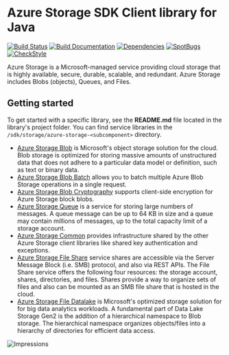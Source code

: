 # Azure Storage SDK Client library for Java

[![Build Status](https://dev.azure.com/azure-sdk/public/_apis/build/status/17?branchName=master)](https://dev.azure.com/azure-sdk/public/_build/latest?definitionId=17) [![Build Documentation](https://img.shields.io/badge/documentation-published-blue.svg)](https://azuresdkartifacts.blob.core.windows.net/azure-sdk-for-java/index.html) [![Dependencies](https://img.shields.io/badge/dependencies-analyzed-blue.svg)](https://azuresdkartifacts.blob.core.windows.net/azure-sdk-for-java/staging/dependencies.html) [![SpotBugs](https://img.shields.io/badge/SpotBugs-Clean-success.svg)](https://azuresdkartifacts.blob.core.windows.net/azure-sdk-for-java/staging/spotbugsXml.html) [![CheckStyle](https://img.shields.io/badge/CheckStyle-Clean-success.svg)](https://azuresdkartifacts.blob.core.windows.net/azure-sdk-for-java/staging/checkstyle-aggregate.html)

Azure Storage is a Microsoft-managed service providing cloud storage that is highly available, secure, durable, scalable, and redundant. Azure Storage includes Blobs (objects), Queues, and Files.

## Getting started

To get started with a specific library, see the **README.md** file located in the library's project folder. You can find service libraries in the `/sdk/storage/azure-storage-<subcomponent>` directory.
- [Azure Storage Blob](azure-storage-blob/README.md) is Microsoft's object storage solution for the cloud. Blob storage is optimized for storing massive amounts of unstructured data that does not adhere to a particular data model or definition, such as text or binary data.
- [Azure Storage Blob Batch](azure-storage-blob-batch/README.md) allows you to batch multiple Azure Blob Storage operations in a single request.
- [Azure Storage Blob Cryptography](azure-storage-blob-cryptography/README.md) supports client-side encryption for Azure Storage block blobs.
- [Azure Storage Queue](azure-storage-queue/README.md) is a service for storing large numbers of messages.  A queue message can be up to 64 KB in size and a queue may contain millions of messages, up to the total capacity limit of a storage account.
- [Azure Storage Common](azure-storage-common/README.md) provides infrastructure shared by the other Azure Storage client libraries like shared key authentication and exceptions.
- [Azure Storage File Share](azure-storage-file-share/README.md) service shares are accessible via the Server Message Block (i.e. SMB) protocol, and also via REST APIs. The File Share service offers the following four resources: the storage account, shares, directories, and files. Shares provide a way to organize sets of files and also can be mounted as an SMB file share that is hosted in the cloud.
- [Azure Storage File Datalake](azure-storage-file-datalake/README.md) is Microsoft's optimized storage solution for for big data analytics workloads. A fundamental part of Data Lake Storage Gen2 is the addition of a hierarchical namespace to Blob storage. The hierarchical namespace organizes objects/files into a hierarchy of directories for efficient data access. 


![Impressions](https://azure-sdk-impressions.azurewebsites.net/api/impressions/azure-sdk-for-java%2Fsdk%2Fstorage%2FREADME.png)
